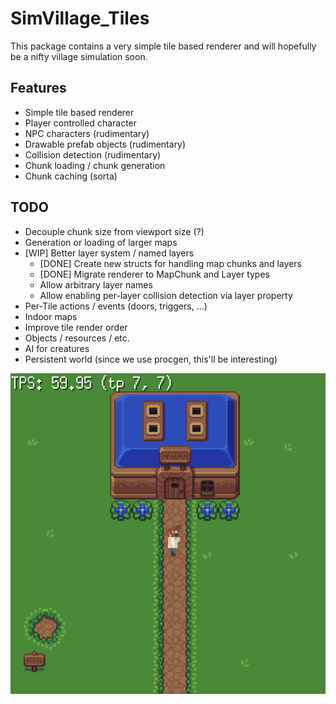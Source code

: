 # SimVillage_Tiles

This package contains a very simple tile based renderer and will hopefully be a nifty village simulation soon.

## Features

* Simple tile based renderer
* Player controlled character
* NPC characters (rudimentary)
* Drawable prefab objects (rudimentary)
* Collision detection (rudimentary)
* Chunk loading / chunk generation
* Chunk caching (sorta)

## TODO

* Decouple chunk size from viewport size (?)
* Generation or loading of larger maps
* [WIP] Better layer system / named layers
  * [DONE] Create new structs for handling map chunks and layers
  * [DONE] Migrate renderer to MapChunk and Layer types
  * Allow arbitrary layer names
  * Allow enabling per-layer collision detection via layer property
* Per-Tile actions / events (doors, triggers, ...)
* Indoor maps
* Improve tile render order
* Objects / resources / etc.
* AI for creatures
* Persistent world (since we use procgen, this'll be interesting)

![alt text](https://raw.githubusercontent.com/Flokey82/go_gens/master/simvillage_tiles/images/rgb.png "Screenshot!")
